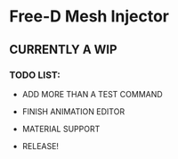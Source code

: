 # Free-D Mesh Injector

## CURRENTLY A WIP

### TODO LIST:

* ADD MORE THAN A TEST COMMAND

* FINISH ANIMATION EDITOR

* MATERIAL SUPPORT

* RELEASE!

